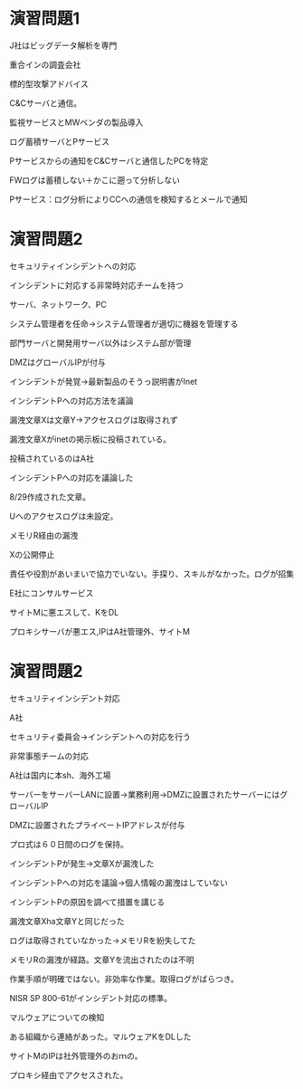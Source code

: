 # 演習問題1

J社はビッグデータ解析を専門

重合インの調査会社

標的型攻撃アドバイス

C&Cサーバと通信。

監視サービスとMWベンダの製品導入

ログ蓄積サーバとPサービス

Pサービスからの通知をC&Cサーバと通信したPCを特定

FWログは蓄積しない＋かこに遡って分析しない

Pサービス：ログ分析によりCCへの通信を検知するとメールで通知

# 演習問題2

セキュリティインシデントへの対応

インシデントに対応する非常時対応チームを持つ

サーバ、ネットワーク、PC

システム管理者を任命→システム管理者が適切に機器を管理する

部門サーバと開発用サーバ以外はシステム部が管理

DMZはグローバルIPが付与

インシデントが発覚→最新製品のそうっ説明書がInet

インシデントPへの対応方法を議論

漏洩文章Xは文章Y→アクセスログは取得されず

漏洩文章Xがinetの掲示板に投稿されている。

投稿されているのはA社

インシデントPへの対応を議論した

8/29作成された文章。

Uへのアクセスログは未設定。

メモリR経由の漏洩

Xの公開停止

責任や役割があいまいで協力でいない。手探り、スキルがなかった。ログが招集

E社にコンサルサービス

サイトMに悪エスして、KをDL

プロキシサーバが悪エス,IPはA社管理外、サイトM


# 演習問題2

セキュリティインシデント対応

A社

セキュリティ委員会→インシデントへの対応を行う

非常事態チームの対応

A社は国内に本sh、海外工場

サーバーをサーバーLANに設置→業務利用→DMZに設置されたサーバーにはグローバルIP

DMZに設置されたプライベートIPアドレスが付与

プロ式は６０日間のログを保持。

インシデントPが発生→文章Xが漏洩した

インシデントPへの対応を議論→個人情報の漏洩はしていない

インシデントPの原因を調べて措置を講じる

漏洩文章Xha文章Yと同じだった

ログは取得されていなかった→メモリRを紛失してた

メモリRの漏洩が経路。文章Yを流出されたのは不明

作業手順が明確ではない。非効率な作業。取得ログがばらつき。

NISR SP 800-61がインシデント対応の標準。

マルウェアについての検知

ある組織から連絡があった。マルウェアKをDLした

サイトMのIPは社外管理外のおｍの。

プロキシ経由でアクセスされた。
